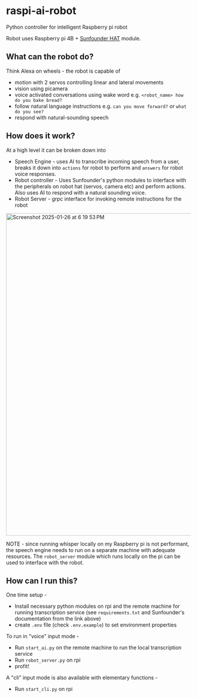 # raspi-ai-robot
Python controller for intelligent Raspberry pi robot

Robot uses Raspberry pi 4B + [Sunfounder HAT](https://www.sunfounder.com/products/sunfounder-robot-hat-expansion-board-designed-for-raspberry-pi) module.

## What can the robot do?
Think Alexa on wheels - the robot is capable of
- motion with 2 servos controlling linear and lateral movements
- vision using picamera
- voice activated conversations using wake word e.g. `<robot_name> how do you bake bread?`
- follow natural language instructions e.g. `can you move forward?` or `what do you see?`
- respond with natural-sounding speech

## How does it work?
At a high level it can be broken down into 
- Speech Engine - uses AI to transcribe incoming speech from a user, breaks it down into `actions` for robot to perform and `answers` for robot voice responses. 
- Robot controller - Uses Sunfounder's python modules to interface with the peripherals on robot hat (servos, camera etc) and perform actions. Also uses AI to respond with a natural sounding voice.
- Robot Server - grpc interface for invoking remote instructions for the robot
<img width="880" alt="Screenshot 2025-01-26 at 6 19 53 PM" src="https://github.com/user-attachments/assets/eec82f15-335d-4b38-be62-289522ec123a" />

NOTE - since running whisper locally on my Raspberry pi is not performant, the speech engine needs to run on a separate machine with adequate resources. The `robot_server` module which runs locally on the pi can be used to interface with the robot.

## How can I run this?
One time setup - 
* Install necessary python modules on rpi and the remote machine for running transcription service (see `requirements.txt` and Sunfounder's documentation from the link above)
* create `.env` file (check `.env.example`) to set environment properties

To run in "voice" input mode -
* Run `start_ai.py` on the remote machine to run the local transcription service
* Run `robot_server.py` on rpi
* profit!

A "cli" input mode is also available with elementary functions -
* Run `start_cli.py` on rpi